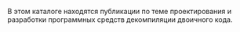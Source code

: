 В этом каталоге находятся публикации по теме проектирования и разработки программных средств декомпиляции двоичного кода.
